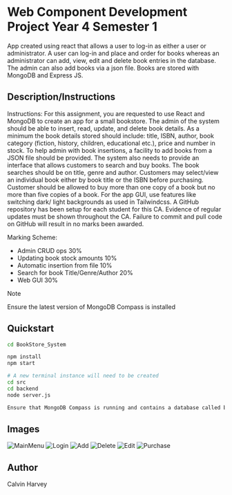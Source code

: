 # Web Component Development Project Year 4 Semester 1 

App created using react that allows a user to log-in as either a user or administrator. A user can log-in and place and order for books whereas an administrator can add, view, edit and delete book entries in the database. The admin can also add books via a json file.
Books are stored with MongoDB and Express JS.

## Description/Instructions

Instructions:
For this assignment, you are requested to use React and MongoDB to create an app for a small bookstore. The admin of the system should be able to insert, read, update, and delete book details. As a minimum the book details stored should include: title, ISBN, author, book category (fiction, history, children, educational etc.), price and number in stock.
To help admin with book insertions, a facility to add books from a JSON file should be provided.
The system also needs to provide an interface that allows customers to search and buy books. The book searches should be on title, genre and author. Customers may select/view an individual book either by book title or the ISBN before purchasing. Customer should be allowed to buy more than one copy of a book but no more than five copies of a book.
For the app GUI, use features like switching dark/ light backgrounds as used in Tailwindcss.
A GitHub repository has been setup for each student for this CA. Evidence of regular updates must be shown throughout the CA. Failure to commit and pull code on GitHub will result in no marks been awarded.

Marking Scheme:

- Admin CRUD ops 30%
- Updating book stock amounts 10%
- Automatic insertion from file 10%
- Search for book Title/Genre/Author 20%
- Web GUI 30%

> [!NOTE]
> Ensure the latest version of MongoDB Compass is installed

## Quickstart
```bash
cd BookStore_System

npm install
npm start

# A new terminal instance will need to be created
cd src
cd backend
node server.js

Ensure that MongoDB Compass is running and contains a database called bookstore and a collection called books
```

## Images
![MainMenu](https://github.com/user-attachments/assets/e0aa4e6b-c807-4434-ae75-ca5c8ce2183d)
![Login](https://github.com/user-attachments/assets/2b5dca61-8231-4aa3-b040-97dec44b0918)
![Add](https://github.com/user-attachments/assets/3cab6754-7e3a-41c0-8bfd-735defe8eae7)
![Delete](https://github.com/user-attachments/assets/02bccfce-c4f8-4ef5-86b8-c1af8a076e69)
![Edit](https://github.com/user-attachments/assets/bb193815-b568-4063-bbff-5da79f80a885)
![Purchase](https://github.com/user-attachments/assets/3faa2852-99e9-4a81-b7fa-cad709ad15f4)

## Author
Calvin Harvey
